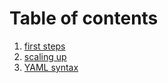 # Table of contents

1. [first steps](first_steps/README.md)
2. [scaling up](scaling_up/README.md)
3. [YAML syntax](yaml/kgsteward.schema.md)




